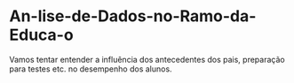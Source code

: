 # An-lise-de-Dados-no-Ramo-da-Educa-o
Vamos tentar entender a influência dos antecedentes dos pais, preparação para testes etc. no desempenho dos alunos.
